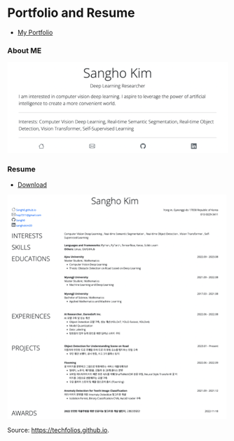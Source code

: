 # Portfolio and Resume
- [My Portfolio](https://sangh0.github.io/)

### About ME  
<img src = "https://github.com/Sangh0/Sangh0.github.io/blob/main/img/sangho_intro_github_readme.png?raw=true">  

### Resume
- [Download](https://github.com/Sangh0/Sangh0.github.io/blob/main/resume.pdf)  

<img src = "https://github.com/Sangh0/Sangh0.github.io/blob/main/img/sangho_resume_github.png?raw=true" width=500>  




Source: https://techfolios.github.io.
